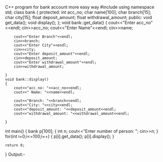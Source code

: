 C++ program for bank account more easy way
#include <iostream>
using namespace std;
class bank
{
protected:
    int acc_no;
    char name[100];
    char branch[15];
    char city[15];
    float deposit_amount;
    float withdrawal_amount;
public:
    void get_data();
    void display();
};
void bank::get_data()
    {
        cout<<"Enter acc_no"<<endl;
        cin>>acc_no;
        cout<<"Enter Name"<<endl;
        cin>>name;
       
        cout<<"Enter Branch"<<endl;
        cin>>branch;
        cout<<"Enter City"<<endl;
        cin>>city;
        cout<<"Enter deposit_amount"<<endl;
        cin>>deposit_amount;
        cout<<"Enter withdrawal_amount"<<endl;
        cin>>withdrawal_amount;
        
    }
    void bank::display()
    {
        cout<<"acc_no: "<<acc_no<<endl;
        cout<<" Name: "<<name<<endl;
        
        cout<<"Branch: "<<branch<<endl;
        cout<<"City: "<<city<<endl;
        cout<<"deposit_amount: "<<deposit_amount<<endl;
        cout<<"withdrawal_amount: "<<withdrawal_amount<<endl;
        
    }
int main()
{
    bank p[100];
    {
    int n;
    cout<<"Enter number of person: ";
    cin>>n;
    }
 for(int i=0;i<=100;i++)
{
     p[i].get_data();
     p[i].display();
}
    
    return 0;
}
Output:-

